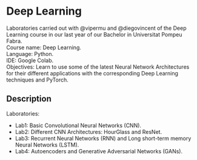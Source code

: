 # Deep Learning

Laboratories carried out with @vipermu and @diegovincent of the Deep Learning course in our last year of our Bachelor in Universitat Pompeu Fabra.  
Course name: Deep Learning.  
Language: Python.  
IDE: Google Colab.  
Objectives: Learn to use some of the latest Neural Network Architectures for their different applications with the corresponding Deep Learning techniques and PyTorch.

## Description
Laboratories:
  - Lab1: Basic Convolutional Neural Networks (CNN).
  - Lab2: Different CNN Architectures: HourGlass and ResNet.
  - Lab3: Recurrent Neural Networks (RNN) and Long short-term memory Neural Networks (LSTM).
  - Lab4: Autoencoders and Generative Adversarial Networks (GANs).
